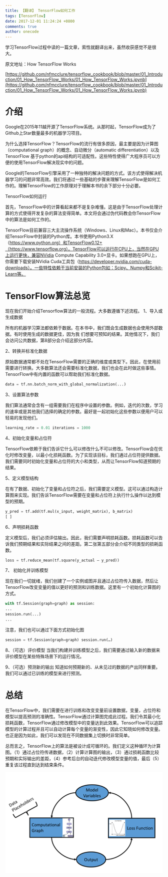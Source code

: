 ```yaml
---
title: 【翻译】 TensorFlow如何工作
tags: [TensorFlow]
date: 2017-12-01 11:24:24 +0800
comments: true
author: onecode
---
```


学习TensorFlow过程中读的一篇文章，索性就翻译出来，虽然收获感觉不是很大。

原文地址：How TensorFlow Works

[https://github.com/nfmcclure/tensorflow_cookbook/blob/master/01_Introduction/01_How_TensorFlow_Works/01_How_TensorFlow_Works.ipynb](https://github.com/nfmcclure/tensorflow_cookbook/blob/master/01_Introduction/01_How_TensorFlow_Works/01_How_TensorFlow_Works.ipynb)

<!--break-->

#  介绍

Google在2015年11越开源了TensorFlow系统。从那时起，TensorFlow成为了Github上Star数量最多的机器学习项目。

为什么选择TensorFlow？TensorFlow的流行有很多原因，最主要是因为计算图（computational graph）的概念、自动微分（automatic differentiation）以及TensorFlow 基于python的api结构的可适配性。这些特性使得广大程序员可以方便的使用TensorFlow解决现实中的问题。

Google的TensorFlow引擎采用了一种独特的解决问题的方式。该方式使得解决机器学习的问题非常高效。我们将通过一些基础的步骤来理解TensorFlow是如何工作的。理解TensorFlow的工作原理对于理解本书的余下部分十分必要。

TensorFlow如何运行

首先，TensorFlow中的计算看起来都不是复杂难懂。这是由于TensorFlow处理计算的方式使得开发复杂的算法变得简单。本文将会通过伪代码教会你TensorFlow中的算法是如何工作的。

TensorFlow目前兼容三大主流操作系统（Windows、Linux和Mac）。本书仅会介绍TensorFlow中封装的Python库。本书使用Python3.X（https://www.python.org）和TensorFlow0.12+（https://www.tensorflow.org）。TensorFlow可以运行在CPU上，当然在GPU上运行更快，兼容NVidia Compute Capability 3.0+显卡。如果想跑在GPU上，你需要下载安装NVidia Cuda工具包（https://developer.nvidia.com/cuda-downloads）。一些特性依赖于当前安装的Python包如：Scipy、Numpy和Scikit-Learn等。

# TensorFlow算法总览

现在我们开始介绍Tensorflow算法的一般流程。大多数遵循下述流程。
1、导入或生成数据

所有的机器学习算法都依赖于数据。在本书中，我们既会生成数据也会使用外部数据。有时使用生成的数据更佳，因为我    们想要可预知的结果。其他情况下，我们会访问公共数据，第8部分会介绍这部分内容。

2、转换并标准化数据

原始数据通常都不处在TensorFlow需要的正确的维度或类型下。因此，在使用前需要进行转换。大多数算法还会需要标准化数据，我们也会在此时做这些事情。TensorFlow中有内置的函数可以帮助我们标准化数据。

```python
data = tf.nn.batch_norm_with_global_normalization(...)
```

3、设置算法参数

我们算法通常会含有一组需要我们在程序中设置的参数。例如，迭代的次数，学习的速率或是其他我们选择的确定的参数。最好是一起初始化这些参数以便用户可以轻易的发现他们。

```python
learning_rate = 0.01 iterations = 1000
```

4、初始化变量和占位符

TensorFlow依赖于我们告诉它什么可以修改什么不可以修改。TensorFlow会在优化时修改变量，以最小化损耗函数。为了实现该目标，我们通过占位符提供数据。我们需要同时初始化变量和占位符的大小和类型，从而让TensorFlow知道预期的结果。

5、定义模型结构

在有了数据、初始化了变量和占位符之后，我们需要定义模型。这可以通过构造计算图来实现。我们告诉TensorFlow需要在变量和占位符上执行什么操作以达到模型的预期。

```python
y_pred = tf.add(tf.mul(x_input, weight_matrix), b_matrix)
[ ] 
```

6、声明损耗函数

定义模型后，我们必须评估输出。因此，我们需要声明损耗函数。损耗函数可以告诉我们预期结果和实际结果之间的差距。第二张第五部分会介绍不同类型的损耗函数。

```python
loss = tf.reduce_mean(tf.square(y_actual – y_pred))
```

7、 初始化并训练模型

现在我们一切就绪，我们创建了一个实例或图并且通过占位符传入数据，然后让TensorFlow改变变量的值以更好的预测和训练数据。这里有一个初始化计算图的方式。

```python
with tf.Session(graph=graph) as session: 
... 
session.run(...) 
...
```


注意，我们也可以通过下面方式初始化图

```python
session = tf.Session(graph=graph) session.run(…)
```

8、（可选）评价模型
当我们构建并训练模型之后，我们需要通过输入新的数据来评价模型在某些特殊场景下的运行情况。

9、（可选）预测新的输出
知道如何预期新的、从未见过的数据的产出同样重要。我们可以通过已训练的模型来进行预测。

# 总结

在TensorFlow中，我们需要在进行训练和改变变量前设置数据，变量，占位符和模型以提高预测的准确性。TensorFlow通过计算图完成此过程。我们令其最小化损耗函数，TensorFlow通过修改模型中的变量达到此效果。TensorFlow可以追踪模型的计算过程并且可以自动计算每个变量的渐变性，因此它知晓如何修改变量。也正是因为如此，我们可以发现在不同数据集上切换时非常简单。

总而言之，TensorFlow上的算法是被设计成可循环的。我们定义这种循环为计算图。（1）通过占位符传递数据，（2）计算计算图的输出，（3）通过损耗函数比较预期和实际输出的差距，（4）参考后台的自动迭代修改模型变量的值，最后（5）重复该过程直到达到结束条件。

![](/images/post/how-tensorflow-work/image.png)